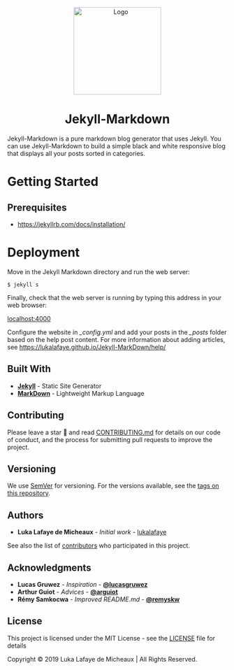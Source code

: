 <div align="center"><img src="img/markdown.jpg" alt="Logo" height="200"><h1>Jekyll-Markdown</h1></div>

Jekyll-Markdown is a pure markdown blog generator that uses Jekyll. You can use Jekyll-Markdown to build a simple black and white responsive blog that displays all your posts sorted in categories.

# Getting Started

## Prerequisites

- https://jekyllrb.com/docs/installation/

# Deployment

Move in the Jekyll Markdown directory and run the web server:

```
$ jekyll s
```

Finally, check that the web server is running by typing this address in your web browser: 

[localhost:4000](https://localhost:4000)

Configure the website in *_config.yml* and add your posts in the *_posts* folder based on the help post content. For more information about adding articles, see https://lukalafaye.github.io/Jekyll-MarkDown/help/

## Built With

* [**Jekyll**](https://jekyllrb.com/) - Static Site Generator
* [**MarkDown**](https://github.com/adam-p/markdown-here/wiki/Markdown-Cheatsheet) - Lightweight Markup Language

## Contributing

Please leave a star 🌟 and read [CONTRIBUTING.md](CONTRIBUTING.md) for details on our code of conduct, and the process for submitting pull requests to improve the project.

## Versioning

We use [SemVer](http://semver.org/) for versioning. For the versions available, see the [tags on this repository](https://github.com/lukalafaye/Jekyll-Markdown/tags). 

## Authors

* **Luka Lafaye de Micheaux** - *Initial work* - [lukalafaye](https://github.com/lukalafaye)

See also the list of [contributors](https://github.com/your/project/contributors) who participated in this project.

## Acknowledgments

* **Lucas Gruwez** - *Inspiration* - [**@lucasgruwez**](https://github.com/lucasgruwez)   
* **Arthur Guiot** - *Advices* - [**@arguiot**](https://github.com/arguiot)
* **Rémy Samkocwa** - *Improved README.md* - [**@remyskw**](https://github.com/remyskw)

## License

This project is licensed under the MIT License - see the [LICENSE](LICENSE) file for details

Copyright © 2019 Luka Lafaye de Micheaux | All Rights Reserved.
